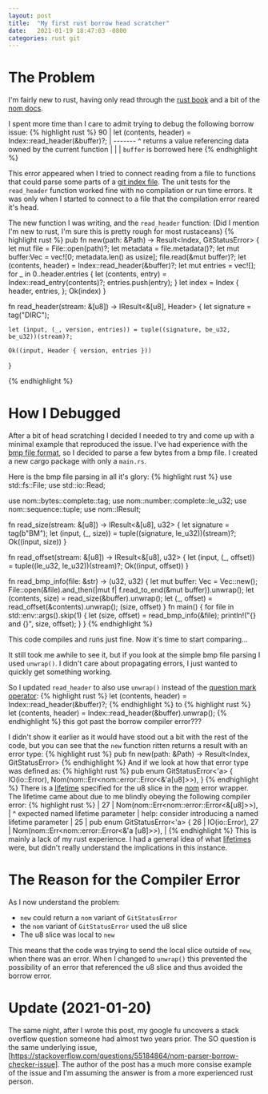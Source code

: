 ```yaml
---
layout: post
title:  "My first rust borrow head scratcher"
date:   2021-01-19 18:47:03 -0800
categories: rust git
---
```


The Problem
===========

I'm fairly new to rust, having only read through the [rust book][rust-book]
and a bit of the [nom docs][nom].

I spent more time than I care to admit trying to debug the following
borrow issue:
{% highlight rust %}
90 |         let (contents, header) = Index::read_header(&buffer)?;
   |                                                     ------- ^ returns a value referencing data owned by the current function
   |                                                     |
   |                                                     `buffer` is borrowed here
{% endhighlight %}

This error appeared when I tried to connect reading from a file to functions
that could parse some parts of a [git index file][git-index]. The unit tests
for the ``read_header`` function worked fine with no compilation or run time
errors. It was only when I started to connect to a file that the compilation
error reared it's head.

The new function I was writing, and the ``read_header`` function: 
(Did I mention I'm new to rust, I'm sure this is pretty rough for most
rustaceans)
{% highlight rust %}
pub fn new(path: &Path) -> Result<Index, GitStatusError> {
    let mut file = File::open(path)?;
    let metadata = file.metadata()?;
    let mut buffer:Vec<u8> = vec![0; metadata.len() as usize];
    file.read(&mut buffer)?;
    let (contents, header) = Index::read_header(&buffer)?;
    let mut entries = vec![];
    for _ in 0..header.entries {
        let (contents, entry) = Index::read_entry(contents)?;
        entries.push(entry);
    }
    let index = Index {
        header,
        entries,
    };
    Ok(index)
}

fn read_header(stream: &[u8]) -> IResult<&[u8], Header> {
    let signature = tag("DIRC");

    let (input, (_, version, entries)) = tuple((signature, be_u32, be_u32))(stream)?;

    Ok((input, Header { version, entries }))
}

{% endhighlight %}

How I Debugged
==============

After a bit of head scratching I decided I needed to try and come up with a
minimal example that reproduced the issue. I've had experience with the 
[bmp file format][bmp-format], so I decided to parse a few bytes from a
bmp file.  I created a new cargo package with only a ``main.rs``.

Here is the bmp file parsing in all it's glory:
{% highlight rust %}
use std::fs::File;
use std::io::Read;

use nom::bytes::complete::tag;
use nom::number::complete::le_u32;
use nom::sequence::tuple;
use nom::IResult;

fn read_size(stream: &[u8]) -> IResult<&[u8], u32> {
    let signature = tag(b"BM");
    let (input, (_, size)) = tuple((signature, le_u32))(stream)?;
    Ok((input, size))
}

fn read_offset(stream: &[u8]) -> IResult<&[u8], u32> {
    let (input, (_, offset)) = tuple((le_u32, le_u32))(stream)?;
    Ok((input, offset))
}

fn read_bmp_info(file: &str) -> (u32, u32) {
    let mut buffer: Vec<u8> = Vec::new();
    File::open(&file).and_then(|mut f| f.read_to_end(&mut buffer)).unwrap();
    let (contents, size) = read_size(&buffer).unwrap();
    let (_, offset) = read_offset(&contents).unwrap();
    (size, offset)
}
fn main() {
    for file in std::env::args().skip(1) {
        let (size, offset) = read_bmp_info(&file);
        println!("{} and {}", size, offset);
    }
}
{% endhighlight %}

This code compiles and runs just fine.  Now it's time to start comparing...

It still took me awhile to see it, but if you look at the simple bmp file
parsing I used ``unwrap()``. I didn't care about propagating errors, I just
wanted to quickly get something working.  

So I updated ``read_header`` to also use ``unwrap()`` instead of the
[question mark operator][question-mark]:
{% highlight rust %}
    let (contents, header) = Index::read_header(&buffer)?;
{% endhighlight %}
to
{% highlight rust %}
    let (contents, header) = Index::read_header(&buffer).unwrap();
{% endhighlight %}
this got past the borrow compiler error???

I didn't show it earlier as it would have stood out a bit with the rest of
the code, but you can see that the ``new`` function ritten returns a result
with an error type:
{% highlight rust %}
pub fn new(path: &Path) -> Result<Index, GitStatusError>
{% endhighlight %}
And if we look at how that error type was defined as:
{% highlight rust %}
pub enum GitStatusError<'a> {
    IO(io::Error),
    Nom(nom::Err<nom::error::Error<&'a[u8]>>),
}
{% endhighlight %}
There is a [lifetime][lifetimes] specified for the u8 slice in the [nom][nom]
error wrapper. The lifetime came about due to me blindly obeying the
following compiler error:
{% highlight rust %}
   |
27 |     Nom(nom::Err<nom::error::Error<&[u8]>>),
   |                                    ^ expected named lifetime parameter
   |
help: consider introducing a named lifetime parameter
   |
25 | pub enum GitStatusError<'a> {
26 |     IO(io::Error),
27 |     Nom(nom::Err<nom::error::Error<&'a [u8]>>),
   |
{% endhighlight %}
This is mainly a lack of my rust experience. I had a general idea of what
[lifetimes][lifetimes] were, but didn't really understand the implications
in this instance.

The Reason for the Compiler Error
=================================

As I now understand the problem:
- ``new`` could return a ``nom`` variant of ``GitStatusError``
- the ``nom`` variant of ``GitStatusError`` used the u8 slice
- The u8 slice was local to ``new``

This means that the code was trying to send the local slice outside of
``new``, when there was an error. When I changed to ``unwrap()`` this
prevented the possibility of an error that referenced the u8 slice and thus
avoided the borrow error.

Update (2021-01-20)
===================

The same night, after I wrote this post, my google fu uncovers a stack
overflow question someone had almost two years prior. The SO question is the
same underlying issue,
[https://stackoverflow.com/questions/55184864/nom-parser-borrow-checker-issue].
The author of the post has a much more consise example of the issue and I'm
assuming the answer is from a more experienced rust person.

[rust-book]: https://doc.rust-lang.org/book/ 
[nom]: https://docs.rs/nom/6.0.1/nom/
[git-index]: https://git-scm.com/docs/index-format
[bmp-format]: https://en.wikipedia.org/wiki/BMP_file_format
[lifetimes]: https://doc.rust-lang.org/1.9.0/book/lifetimes.html
[question-mark]: https://doc.rust-lang.org/edition-guide/rust-2018/error-handling-and-panics/the-question-mark-operator-for-easier-error-handling.html
[https://stackoverflow.com/questions/55184864/nom-parser-borrow-checker-issue]: https://stackoverflow.com/questions/55184864/nom-parser-borrow-checker-issue
